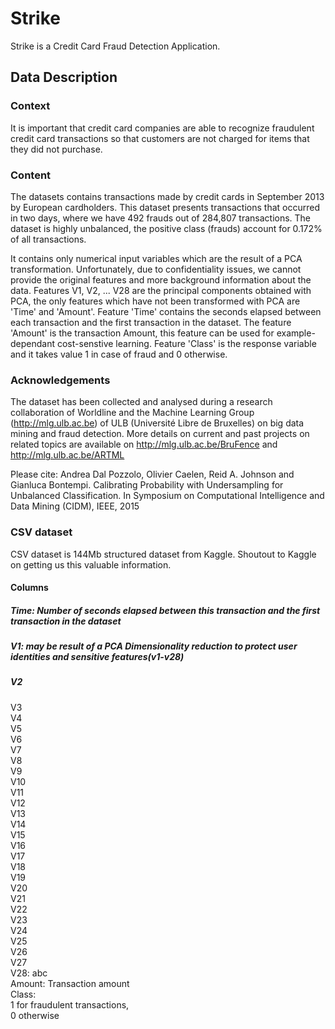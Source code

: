 # Strike
Strike is a Credit Card Fraud Detection Application.

## Data Description
### Context
It is important that credit card companies are able to recognize fraudulent credit card transactions so that customers are not charged for items that they did not purchase.

### Content
The datasets contains transactions made by credit cards in September 2013 by European cardholders. This dataset presents transactions that occurred in two days, where we have 492 frauds out of 284,807 transactions. The dataset is highly unbalanced, the positive class (frauds) account for 0.172% of all transactions.

It contains only numerical input variables which are the result of a PCA transformation. Unfortunately, due to confidentiality issues, we cannot provide the original features and more background information about the data. Features V1, V2, ... V28 are the principal components obtained with PCA, the only features which have not been transformed with PCA are 'Time' and 'Amount'. Feature 'Time' contains the seconds elapsed between each transaction and the first transaction in the dataset. The feature 'Amount' is the transaction Amount, this feature can be used for example-dependant cost-senstive learning. Feature 'Class' is the response variable and it takes value 1 in case of fraud and 0 otherwise.

### Acknowledgements
The dataset has been collected and analysed during a research collaboration of Worldline and the Machine Learning Group (http://mlg.ulb.ac.be) of ULB (Université Libre de Bruxelles) on big data mining and fraud detection. More details on current and past projects on related topics are available on http://mlg.ulb.ac.be/BruFence and http://mlg.ulb.ac.be/ARTML

Please cite: Andrea Dal Pozzolo, Olivier Caelen, Reid A. Johnson and Gianluca Bontempi. Calibrating Probability with Undersampling for Unbalanced Classification. In Symposium on Computational Intelligence and Data Mining (CIDM), IEEE, 2015

### CSV dataset
CSV dataset is 144Mb structured dataset from Kaggle. Shoutout to Kaggle on getting us this valuable information.
#### Columns
##### Time: Number of seconds elapsed between this transaction and the first transaction in the dataset<br />
##### V1: may be result of a PCA Dimensionality reduction to protect user identities and sensitive features(v1-v28)<br />
##### V2<br />
V3<br />
V4<br />
V5<br />
V6<br />
V7<br />
V8<br />
V9<br />
V10<br />
V11<br />
V12<br />
V13<br />
V14<br />
V15<br />
V16<br />
V17<br />
V18<br />
V19<br />
V20<br />
V21<br />
V22<br />
V23<br />
V24<br />
V25<br />
V26<br />
V27<br />
V28: abc<br />
Amount: Transaction amount<br />
Class:<br />
  1 for fraudulent transactions,<br />
  0 otherwise<br />
